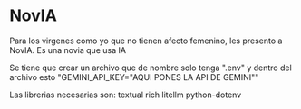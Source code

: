 # NovIA
Para los virgenes como yo que no tienen afecto femenino, les presento a NovIA. Es una novia que usa IA


Se tiene que crear un archivo que de nombre solo tenga ".env" y dentro del archivo esto "GEMINI_API_KEY="AQUI PONES LA API DE GEMINI""


Las librerias necesarias son:
textual
rich
litellm 
python-dotenv
